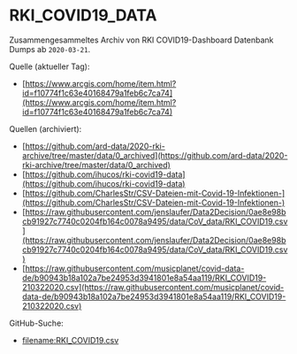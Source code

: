 # RKI_COVID19_DATA

Zusammengesammeltes Archiv von RKI COVID19-Dashboard Datenbank Dumps ab `2020-03-21`.

Quelle (aktueller Tag):
- [https://www.arcgis.com/home/item.html?id=f10774f1c63e40168479a1feb6c7ca74](https://www.arcgis.com/home/item.html?id=f10774f1c63e40168479a1feb6c7ca74)

Quellen (archiviert):
- [https://github.com/ard-data/2020-rki-archive/tree/master/data/0_archived](https://github.com/ard-data/2020-rki-archive/tree/master/data/0_archived)
- [https://github.com/ihucos/rki-covid19-data](https://github.com/ihucos/rki-covid19-data)
- [https://github.com/CharlesStr/CSV-Dateien-mit-Covid-19-Infektionen-](https://github.com/CharlesStr/CSV-Dateien-mit-Covid-19-Infektionen-)
- [https://raw.githubusercontent.com/jenslaufer/Data2Decision/0ae8e98bcb91927c7740c0204fb164c0078a9495/data/CoV_data/RKI_COVID19.csv](https://raw.githubusercontent.com/jenslaufer/Data2Decision/0ae8e98bcb91927c7740c0204fb164c0078a9495/data/CoV_data/RKI_COVID19.csv)
- [https://raw.githubusercontent.com/musicplanet/covid-data-de/b90943b18a102a7be24953d3941801e8a54aa119/RKI_COVID19-210322020.csv](https://raw.githubusercontent.com/musicplanet/covid-data-de/b90943b18a102a7be24953d3941801e8a54aa119/RKI_COVID19-210322020.csv)

GitHub-Suche:
- [filename:RKI_COVID19.csv](https://github.com/search?p=5&q=filename%3ARKI_COVID19.csv&type=Code)


